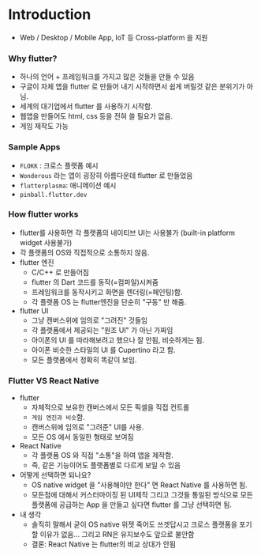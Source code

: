 # Introduction

- Web / Desktop / Mobile App, IoT 등 Cross-platform 을 지원

### Why flutter?

- 하나의 언어 + 프레임워크를 가지고 많은 것들을 만들 수 있음
- 구글이 자체 앱을 flutter 로 만들어 내기 시작하면서 쉽게 버릴것 같은 분위기가 아님.
- 세계의 대기업에서 flutter 를 사용하기 시작함.
- 웹앱을 만들어도 html, css 등을 전혀 쓸 필요가 없음.
- 게임 제작도 가능

### Sample Apps

- `FLOKK` : 크로스 플랫폼 예시
- `Wonderous` 라는 앱이 굉장히 아름다운데 flutter 로 만들었음
- `flutterplasma`: 애니메이션 예시
- `pinball.flutter.dev`

### How flutter works

- flutter를 사용하면 각 플랫폼의 네이티브 UI는 사용불가 (built-in platform widget 사용불가)
- 각 플랫폼의 OS와 직접적으로 소통하지 않음.
- flutter 엔진
  - C/C++ 로 만들어짐
  - flutter 의 Dart 코드를 동작(=컴파일)시켜줌
  - 프레임워크를 동작시키고 화면을 렌더링(=페인팅)함.
  - 각 플랫폼 OS 는 flutter엔진을 단순히 "구동" 만 해줌.
- flutter UI
  - 그냥 캔버스위에 임의로 "그려진" 것들임
  - 각 플랫폼에서 제공되는 "원조 UI" 가 아닌 가짜임
  - 아이폰의 UI 를 따라해보려고 했으나 잘 안됨, 비슷하게는 됨.
  - 아이폰 비슷한 스타일의 UI 를 Cupertino 라고 함.
  - 모든 플랫폼에서 정확히 똑같이 보임.

### Flutter VS React Native

- flutter
  - 자체적으로 보유한 캔버스에서 모든 픽셀을 직접 컨트롤
  - `게임 엔진과 비슷`함.
  - 캔버스위에 임의로 "그려준" UI를 사용.
  - 모든 OS 에서 동일한 형태로 보여짐
- React Native
  - 각 플랫폼 OS 와 직접 "소통"을 하여 앱을 제작함.
  - 즉, 같은 기능이어도 플랫폼별로 다르게 보일 수 있음
- 어떻게 선택하면 되나요?
  - OS native widget 을 "사용해야만 한다" 면 React Native 를 사용하면 됨.
  - 모든점에 대해서 커스터마이징 된 UI제작 그리고 그것들 통일된 방식으로 모든 플랫폼에 공급하는 App 을 만들고 싶다면 flutter 를 그냥 선택하면 됨.
- 내 생각
  - 솔직히 말해서 굳이 OS native 위젯 죽어도 쓰겟답시고 크로스 플랫폼을 포기할 이유가 없음... 그리고 RN은 유지보수도 앞으로 불안함
  - 결론: React Native 는 flutter의 비교 상대가 안됨
